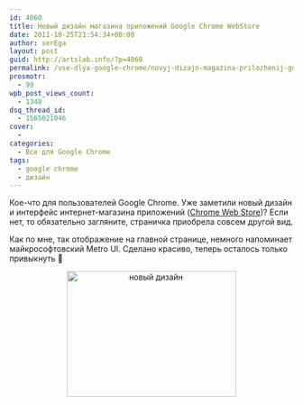 ```yaml
---
id: 4060
title: Новый дизайн магазина приложений Google Chrome WebStore
date: 2011-10-25T21:54:34+00:00
author: serEga
layout: post
guid: http://artslab.info/?p=4060
permalink: /vse-dlya-google-chrome/novyj-dizajn-magazina-prilozhenij-google-chrome-webstore/
prosmotr:
  - 99
wpb_post_views_count:
  - 1348
dsq_thread_id:
  - 1565021046
cover:
  -
categories:
  - Все для Google Chrome
tags:
  - google chrome
  - дизайн
---
```

Кое-что для пользователей Google Chrome. Уже заметили новый дизайн и интерфейс интернет-магазина приложений ([Chrome Web Store](https://chrome.google.com/webstore/category/home?hl=ru))? Если нет, то обязательно загляните, страничка приобрела совсем другой вид.

Как по мне, так отображение на главной странице, немного напоминает майкрософтовский Metro UI. Сделано красиво, теперь осталось только привыкнуть 🙂

<center>
  <a href="{{site.img_cdn}}/google_chrome_web_store.jpg"><img src="{{site.img_cdn}}/google_chrome_web_store-300x223.jpg" alt="новый дизайн" title="google_chrome_web_store" width="300" height="223" class="alignnone size-medium wp-image-4061" /></a>
</center>